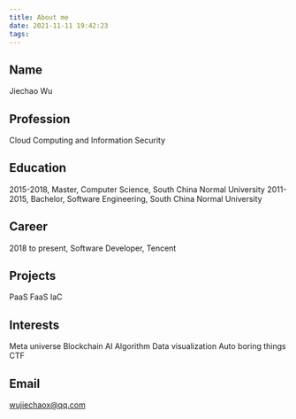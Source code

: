 ```yaml
---
title: About me
date: 2021-11-11 19:42:23
tags:
---
```


## Name

Jiechao Wu

## Profession

Cloud Computing and Information Security

## Education

2015-2018, Master, Computer Science, South China Normal University
2011-2015, Bachelor, Software Engineering, South China Normal University

## Career

2018 to present, Software Developer, Tencent

## Projects

PaaS
FaaS
IaC

## Interests

Meta universe
Blockchain
AI
Algorithm
Data visualization
Auto boring things
CTF

## Email

wujiechaox@qq.com

